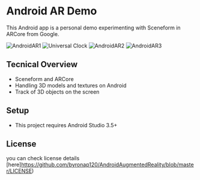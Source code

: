 # Android AR Demo

This Android app is a personal demo experimenting with Sceneform in ARCore from Google.

<img src='https://i.imgur.com/OjGOmjU.gif' title='AndroidAR' width='' alt='AndroidAR1' />
<img src='https://i.imgur.com/SCUugFK.gif' title='Universal Clock' width='' alt='Universal Clock' />
<img src='https://i.imgur.com/1dEQecr.png?1' title='AndroidAR' width='' alt='AndroidAR2' />
<img src='https://i.imgur.com/egPHQzC.png?1' title='AndroidAR' width='' alt='AndroidAR3' />

## Tecnical Overview

- Sceneform and ARCore
- Handling 3D models and textures on Android
- Track of 3D objects on the screen

## Setup

- This project requires Android Studio 3.5+

## License

you can check license details [here]https://github.com/byronap120/AndroidAugmentedReality/blob/master/LICENSE) 
